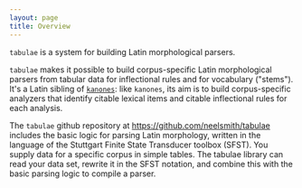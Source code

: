 ```yaml
---
layout: page
title: Overview
---
```



`tabulae` is a system for building Latin morphological parsers.

`tabulae` makes it possible to build corpus-specific Latin morphological parsers from tabular data for inflectional rules and for vocabulary ("stems").  It's a Latin sibling of [`kanones`](https://github.com/neelsmith/kanones):  like `kanones`, its aim is to build corpus-specific analyzers that identify citable lexical items and citable inflectional rules for each analysis.


The `tabulae` github repository at <https://github.com/neelsmith/tabulae> includes the basic logic for parsing Latin morphology, written in the language of the Stuttgart Finite State Transducer toolbox (SFST). You supply data for a specific corpus in simple tables. The tabulae library can read your data set, rewrite it in the SFST notation, and combine this with the basic parsing logic to compile a parser.
